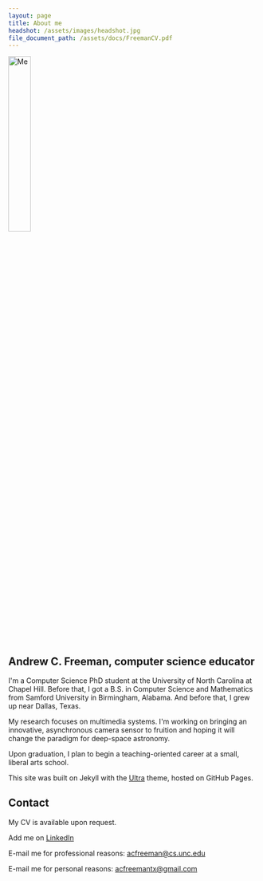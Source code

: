 ```yaml
---
layout: page
title: About me
headshot: /assets/images/headshot.jpg
file_document_path: /assets/docs/FreemanCV.pdf
---
```

<style>
img {
  width: 30%;
}
</style>
<img src="{{ page.headshot }}" alt="Me" class="center">

## Andrew C. Freeman, computer science educator

I'm a Computer Science PhD student at the University of North Carolina at Chapel Hill. Before that, I got a B.S. in Computer Science and Mathematics from Samford University in Birmingham, Alabama. And before that, I grew up near Dallas, Texas.

My research focuses on multimedia systems. I'm working on bringing an innovative, asynchronous camera sensor to fruition and hoping it will change the paradigm for deep-space astronomy.

Upon graduation, I plan to begin a teaching-oriented career at a small, liberal arts school.

This site was built on Jekyll with the <a href="https://github.com/ronv/ultra">Ultra</a> theme, hosted on GitHub Pages.

## Contact
My CV is available upon request.

Add me on <a href="https://www.linkedin.com/in/acfreeman/" target="_blank">LinkedIn</a>

E-mail me for professional reasons: <a href="mailto:acfreeman@cs.unc.edu">acfreeman@cs.unc.edu</a>

E-mail me for personal reasons: <a href="mailto:acfreemantx@gmail.com">acfreemantx@gmail.com</a>

<!-- ### Academic CV

<object data="{{ page.file_document_path }}" width="750" height="1000" type='application/pdf'/> -->
